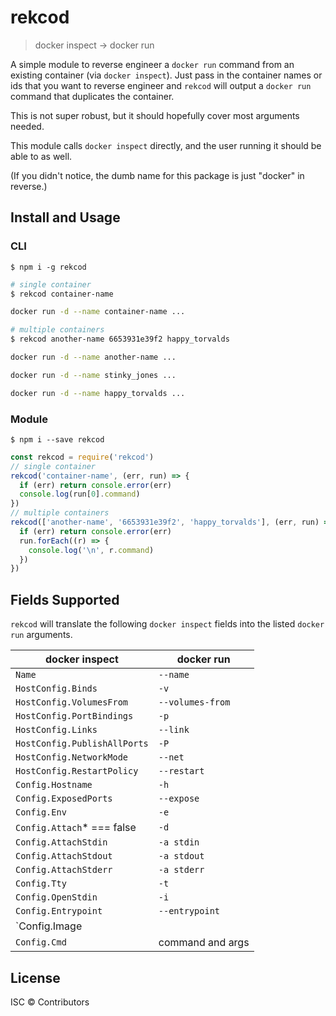 # rekcod

> docker inspect → docker run

A simple module to reverse engineer a `docker run` command from an existing container (via `docker inspect`). Just pass in the container names or ids that you want to reverse engineer and `rekcod` will output a `docker run` command that duplicates the container.

This is not super robust, but it should hopefully cover most arguments needed.

This module calls `docker inspect` directly, and the user running it should be able to as well.

(If you didn't notice, the dumb name for this package is just "docker" in reverse.)

## Install and Usage

### CLI

```
$ npm i -g rekcod
```

```sh
# single container
$ rekcod container-name

docker run -d --name container-name ...
```

```sh
# multiple containers
$ rekcod another-name 6653931e39f2 happy_torvalds

docker run -d --name another-name ...

docker run -d --name stinky_jones ...

docker run -d --name happy_torvalds ...
```

### Module

```
$ npm i --save rekcod
```

```js
const rekcod = require('rekcod')
// single container
rekcod('container-name', (err, run) => {
  if (err) return console.error(err)
  console.log(run[0].command)
})
// multiple containers
rekcod(['another-name', '6653931e39f2', 'happy_torvalds'], (err, run) => {
  if (err) return console.error(err)
  run.forEach((r) => {
    console.log('\n', r.command)
  })
})
```

## Fields Supported

`rekcod` will translate the following `docker inspect` fields into the listed `docker run` arguments.

| docker inspect               | docker run       |
| ---------------------------- | ---------------- |
| `Name`                       | `--name`         |
| `HostConfig.Binds`           | `-v`             |
| `HostConfig.VolumesFrom`     | `--volumes-from` |
| `HostConfig.PortBindings`    | `-p`             |
| `HostConfig.Links`           | `--link`         |
| `HostConfig.PublishAllPorts` | `-P`             |
| `HostConfig.NetworkMode`     | `--net`          |
| `HostConfig.RestartPolicy`   | `--restart`      |
| `Config.Hostname`            | `-h`             |
| `Config.ExposedPorts`        | `--expose`       |
| `Config.Env`                 | `-e`             |
| `Config.Attach`* === false   | `-d`             |
| `Config.AttachStdin`         | `-a stdin`       |
| `Config.AttachStdout`        | `-a stdout`      |
| `Config.AttachStderr`        | `-a stderr`      |
| `Config.Tty`                 | `-t`             |
| `Config.OpenStdin`           | `-i`             |
| `Config.Entrypoint`          | `--entrypoint`   |
| `Config.Image || Image`      | image name or id |
| `Config.Cmd`                 | command and args |

## License

ISC © Contributors
